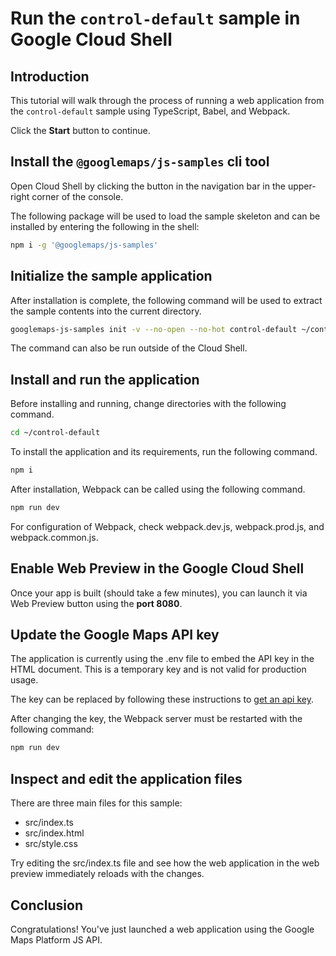 # Run the `control-default` sample in Google Cloud Shell

<walkthrough-tutorial-duration duration="10"/>

## Introduction

This tutorial will walk through the process of running a web application from
the `control-default` sample using TypeScript, Babel, and Webpack.

Click the **Start** button to continue.

## Install the `@googlemaps/js-samples` cli tool

Open Cloud Shell by clicking the
<walkthrough-cloud-shell-icon></walkthrough-cloud-shell-icon> button in the
navigation bar in the upper-right corner of the console.

The following package will be used to load the sample skeleton and can be
installed by entering the following in the shell:

```bash
npm i -g '@googlemaps/js-samples'
```

## Initialize the sample application

After installation is complete, the following command will be used to extract
the sample contents into the current directory.

```bash
googlemaps-js-samples init -v --no-open --no-hot control-default ~/control-default
```

The command can also be run outside of the Cloud Shell.

## Install and run the application

Before installing and running, change directories with the following command.

```bash
cd ~/control-default
```

To install the application and its requirements, run the following command.

```bash
npm i
```

After installation, Webpack can be called using the following command.

```bash
npm run dev
```

For configuration of Webpack, check
<walkthrough-editor-open-file filePath="control-default/webpack.dev.js">webpack.dev.js</walkthrough-editor-open-file>,
<walkthrough-editor-open-file filePath="control-default/webpack.prod.js">webpack.prod.js</walkthrough-editor-open-file>,
and
<walkthrough-editor-open-file filePath="control-default/webpack.common.js">webpack.common.js</walkthrough-editor-open-file>.

## Enable Web Preview in the Google Cloud Shell

Once your app is built (should take a few minutes), you can launch it via
<walkthrough-spotlight-pointer target="cloudshell" spotlightId="devshell-web-preview-button">Web
Preview button</walkthrough-spotlight-pointer> using the **port 8080**.

## Update the Google Maps API key

The application is currently using the
<walkthrough-editor-open-file filePath="control-default/.env">.env</walkthrough-editor-open-file>
file to embed the API key in the HTML document. This is a temporary key and is
not valid for production usage.

The key can be replaced by following these instructions to
[get an api key](https://developers.google.com/maps/documentation/javascript/get-api-key).

After changing the key, the Webpack server must be restarted with the following
command:

```bash
npm run dev
```

## Inspect and edit the application files

There are three main files for this sample:

*   <walkthrough-editor-open-file filePath="control-default/src/index.ts">src/index.ts</walkthrough-editor-open-file>
*   <walkthrough-editor-open-file filePath="control-default/src/index.html">src/index.html</walkthrough-editor-open-file>
*   <walkthrough-editor-open-file filePath="control-default/src/style.css">src/style.css</walkthrough-editor-open-file>

Try editing the <walkthrough-editor-open-file filePath="control-default/src/index.ts">src/index.ts</walkthrough-editor-open-file> file and see how the web application in the web preview immediately reloads with the changes.

## Conclusion

<walkthrough-conclusion-trophy></walkthrough-conclusion-trophy>

Congratulations! You've just launched a web application using the Google Maps
Platform JS API.
